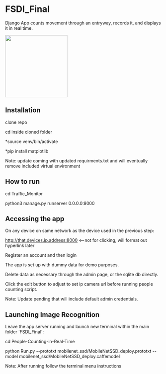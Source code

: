 # FSDI_Final
Django App counts movement through an entryway, records it, and displays it in real time.

<img src=https://raw.githubusercontent.com/chparmley/FSDI_Final/main/Resources/Hive.png width="200">

Installation
------------
clone repo

cd inside cloned folder

*source venv/bin/activate

*pip install matplotlib

Note: update coming with updated requirments.txt and will eventually remove included virtual environment




How to run
--------------
cd Traffic_Monitor

python3 manage.py runserver 0.0.0.0:8000



Accessing the app
------------------
On any device on same network as the device used in the previous step:

http://that.devices.ip.address:8000 <--not for clicking, will format out hyperlink later

Register an account and then login

The app is set up with dummy data for demo purposes.

Delete data as necessary through the admin page, or the sqlite db directly.

Click the edit button to adjust to set ip camera url before running people counting script.

Note: Update pending that will include default admin credentials.



Launching Image Recognition
---------------------------
Leave the app server running and launch new terminal within the main folder 'FSDI_Final':

cd People-Counting-in-Real-Time

python Run.py --prototxt mobilenet_ssd/MobileNetSSD_deploy.prototxt --model mobilenet_ssd/MobileNetSSD_deploy.caffemodel

Note: After running follow the terminal menu instructions
